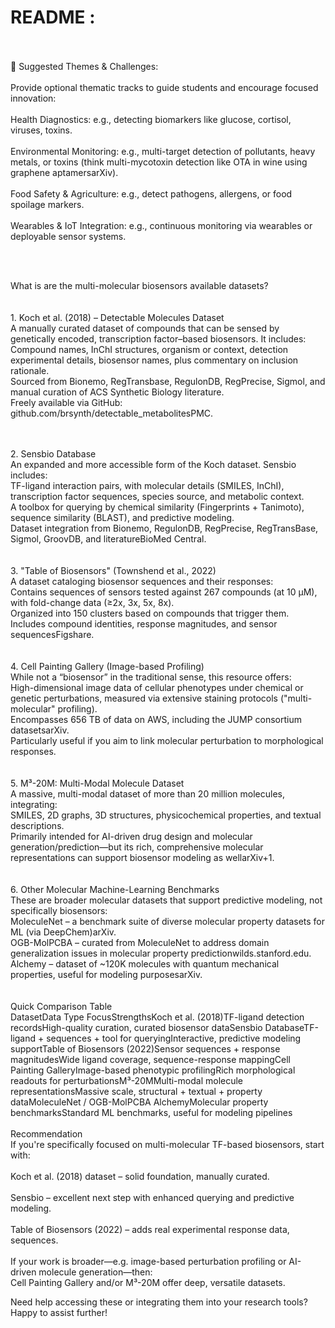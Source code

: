 # README :
<br>
<br>
🧩 Suggested Themes & Challenges: <br>
<br>
​Provide optional thematic tracks to guide students and encourage focused innovation:<br>
<br>
​Health Diagnostics: e.g., detecting biomarkers like glucose, cortisol, viruses, toxins.<br>
<br>
​Environmental Monitoring: e.g., multi-target detection of pollutants, heavy metals, or toxins (think multi-mycotoxin detection like OTA in wine using graphene aptamersarXiv).<br>
<br>
​Food Safety & Agriculture: e.g., detect pathogens, allergens, or food spoilage markers.<br>
<br>
​Wearables & IoT Integration: e.g., continuous monitoring via wearables or deployable sensor systems.<br>

​<br>
<br>

​What is are the multi-molecular biosensors available datasets?<br>
​<br>
<br>
​1. Koch et al. (2018) – Detectable Molecules Dataset <br>
​A manually curated dataset of compounds that can be sensed by genetically encoded, transcription factor–based biosensors. It includes: <br>
​Compound names, InChI structures, organism or context, detection experimental details, biosensor names, plus commentary on inclusion rationale. <br>
​Sourced from Bionemo, RegTransbase, RegulonDB, RegPrecise, Sigmol, and manual curation of ACS Synthetic Biology literature. <br>
​Freely available via GitHub: github.com/brsynth/detectable_metabolitesPMC. <br>

<br>
<br>
​2. Sensbio Database <br>
​An expanded and more accessible form of the Koch dataset. Sensbio includes: <br>
​TF-ligand interaction pairs, with molecular details (SMILES, InChI), transcription factor sequences, species source, and metabolic context. <br>
​A toolbox for querying by chemical similarity (Fingerprints + Tanimoto), sequence similarity (BLAST), and predictive modeling. <br>
​Dataset integration from Bionemo, RegulonDB, RegPrecise, RegTransBase, Sigmol, GroovDB, and literatureBioMed Central. <br>

<br>
<br>
​3. "Table of Biosensors" (Townshend et al., 2022) <br>
​A dataset cataloging biosensor sequences and their responses: <br>
​Contains sequences of sensors tested against 267 compounds (at 10 μM), with fold-change data (≥2x, 3x, 5x, 8x). <br>
​Organized into 150 clusters based on compounds that trigger them. <br>
​Includes compound identities, response magnitudes, and sensor sequencesFigshare. <br>

<br>
<br>
​4. Cell Painting Gallery (Image-based Profiling) <br>
​While not a “biosensor” in the traditional sense, this resource offers: <br>
​High-dimensional image data of cellular phenotypes under chemical or genetic perturbations, measured via extensive staining protocols ("multi-molecular" profiling). <br>
​Encompasses 656 TB of data on AWS, including the JUMP consortium datasetsarXiv. <br>
​Particularly useful if you aim to link molecular perturbation to morphological responses. <br>

<br>
<br>
​5. M³-20M: Multi-Modal Molecule Dataset <br>
​A massive, multi-modal dataset of more than 20 million molecules, integrating: <br>
​SMILES, 2D graphs, 3D structures, physicochemical properties, and textual descriptions. <br>
​Primarily intended for AI-driven drug design and molecular generation/prediction—but its rich, comprehensive molecular representations can support biosensor modeling as wellarXiv+1. <br>

<br>
<br>
​6. Other Molecular Machine-Learning Benchmarks <br>
​These are broader molecular datasets that support predictive modeling, not specifically biosensors: <br>
​MoleculeNet – a benchmark suite of diverse molecular property datasets for ML (via DeepChem)arXiv. <br>
​OGB-MolPCBA – curated from MoleculeNet to address domain generalization issues in molecular property predictionwilds.stanford.edu. <br>
​Alchemy – dataset of ~120K molecules with quantum mechanical properties, useful for modeling purposesarXiv. <br>

<br>
<br>
​Quick Comparison Table <br>
​DatasetData Type FocusStrengthsKoch et al. (2018)TF-ligand detection recordsHigh-quality curation, curated biosensor dataSensbio DatabaseTF-ligand + sequences + tool for queryingInteractive, predictive modeling supportTable of Biosensors (2022)Sensor sequences + response magnitudesWide ligand coverage, sequence-response mappingCell Painting GalleryImage-based phenotypic profilingRich morphological readouts for perturbationsM³-20MMulti-modal molecule representationsMassive scale, structural + textual + property dataMoleculeNet / OGB-MolPCBA AlchemyMolecular property benchmarksStandard ML benchmarks, useful for modeling pipelines

<br>
<br>
​Recommendation <br>
​If you're specifically focused on multi-molecular TF-based biosensors, start with: <br>
<br>
​Koch et al. (2018) dataset – solid foundation, manually curated. <br>
<br>
​Sensbio – excellent next step with enhanced querying and predictive modeling. <br>
<br>
​Table of Biosensors (2022) – adds real experimental response data, sequences. <br>
<br>
​If your work is broader—e.g. image-based perturbation profiling or AI-driven molecule generation—then: <br>
​Cell Painting Gallery and/or M³-20M offer deep, versatile datasets.

​Need help accessing these or integrating them into your research tools? Happy to assist further!


